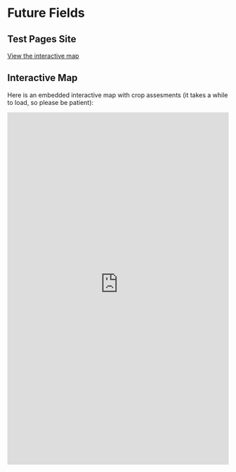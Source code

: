 # Future Fields


## Test Pages Site

[View the interactive map](https://future-fields.s3.amazonaws.com/FutureFields_Crop_Suitability_Assessment.html)


## Interactive Map

Here is an embedded interactive map with crop assesments (it takes a while to load, so please be patient):

<!--- https://future-fields.s3.amazonaws.com/sample_map4.html --->
<!--- https://future-fields.s3.amazonaws.com/map_with_crop_recommendations_popup_and_scenario_comparisons.html --->
<!--- https://future-fields.s3.amazonaws.com/20240818_200641_Actual_crop_score_breakdown_tree.html --->

<iframe src="https://future-fields.s3.amazonaws.com/20240818_200641_Actual_crop_score_breakdown_tree.html" 
        width="100%" 
        height="800" 
        frameborder="0" 
        allowfullscreen>
</iframe>







